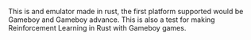 This is and emulator made in rust, the first platform supported would be Gameboy and Gameboy advance.
This is also a test for making Reinforcement Learning in Rust with Gameboy games.
